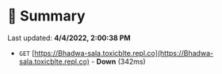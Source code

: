 # 📖 Summary
Last updated: **4/4/2022, 2:00:38 PM**

- `GET` [https://Bhadwa-sala.toxicblte.repl.co](https://Bhadwa-sala.toxicblte.repl.co) - **Down** (342ms)
